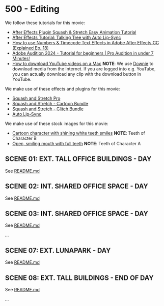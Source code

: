 # 500 - Editing

We follow these tutorials for this movie:

- [After Effects Plugin Squash & Stretch Easy Animation Tutorial](https://aescripts.com/learn/after-effects-plugin-squash-and-stretch-easy-animation-tutorial/)
- [After Effects Tutorial: Talking Tree with Auto Lip-Sync](https://www.youtube.com/watch?v=ZHmFW0lNspc)
- [How to use Numbers & Timecode Text Effects in Adobe After Effects CC (Explained Ep. 18)](https://www.youtube.com/watch?v=ii-SAyio1_w)
- [Adobe Audition 2024 - Tutorial for beginners | Pro Audition in under 7 Minutes!](https://www.youtube.com/watch?v=sFLe87ix2_s)
- [How to download YouTube videos on a Mac](https://www.macworld.com/article/673601/how-to-download-youtube-videos-on-a-mac.html) **NOTE**: We use [Downie](https://software.charliemonroe.net/downie/) to download media from the Internet. If you are logged into e.g. YouTube, you can actually download any clip with the download button in YouTube.

We make use of these effects and plugins for this movie:

- [Squash and Stretch Pro](https://aescripts.com/squash-and-stretch-pro/)
- [Squash and Stretch - Cartoon Bundle](https://aescripts.com/cartoon-bundle-for-squash-stretch-pro/)
- [Squash and Stretch - Glitch Bundle](https://aescripts.com/glitch-bundle-for-squash-stretch-pro/)
- [Auto Lip-Sync](https://aescripts.com/auto-lip-sync/)

We make use of these stock images for this movie:

- [Cartoon character with shining white teeth smiles](https://www.cleanpng.com/png-lets-laugh-day-cartoon-character-toothbrush-smilin-7991180/) **NOTE**: Teeth of Character B
- [Open, smiling mouth with full teeth](https://www.cleanpng.com/png-lets-laugh-day-smile-teeth-mouth-lips-open-smiling-7991275/) **NOTE**: Teeth of Character A

## SCENE 01: EXT. TALL OFFICE BUILDINGS - DAY

See [README.md](./100/README.md)

## SCENE 02: INT. SHARED OFFICE SPACE - DAY

See [README.md](./200/README.md)

## SCENE 03: INT. SHARED OFFICE SPACE - DAY

See [README.md](./300/README.md)

...

## SCENE 07: EXT. LUNAPARK - DAY

See [README.md](./700/README.md)

## SCENE 08: EXT. TALL BUILDINGS - END OF DAY

See [README.md](./800/README.md)

...
